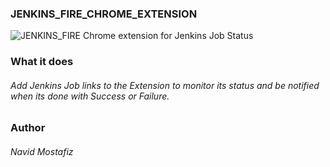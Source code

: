 ### JENKINS_FIRE_CHROME_EXTENSION
![JENKINS_FIRE](https://github.com/navidmostafiz/JENKINS_FIRE_CHROME_EXTENSION/blob/master/icon.png "JENKINS FIRE LOGO") Chrome extension for Jenkins Job Status

### What it does
###### Add Jenkins Job links to the Extension to monitor its status and be notified when its done with Success or Failure.

### Author
###### Navid Mostafiz
